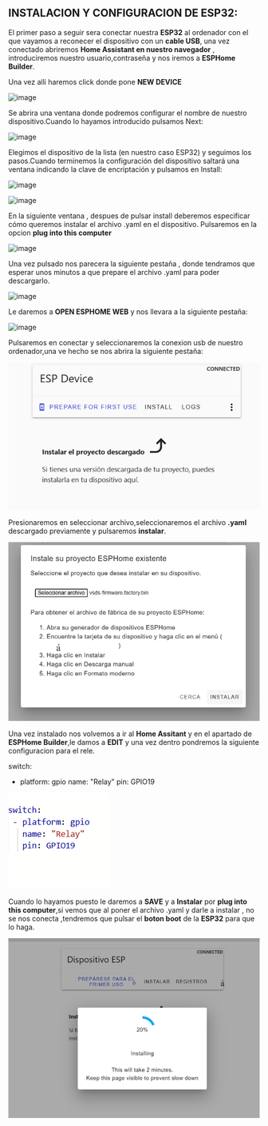 ## INSTALACION Y CONFIGURACION DE ESP32:
El primer paso a seguir sera conectar nuestra **ESP32** al ordenador con el que vayamos a reconecer el dispositivo con un **cable USB**,
una vez conectado abriremos **Home Assistant en nuestro navegador** , introduciremos nuestro usuario,contraseña y nos iremos a  **ESPHome Builder**.

Una vez alli haremos click donde pone **NEW DEVICE**

![image](https://github.com/user-attachments/assets/0d5ea087-94cb-4fb7-95af-bad9166d7033)

Se abrira una ventana donde podremos configurar el nombre de nuestro dispositivo.Cuando lo hayamos introducido pulsamos Next:

![image](https://github.com/user-attachments/assets/a9acd7a7-0cd7-43e1-a91a-f21c360e053a)

Elegimos el dispositivo de la lista (en nuestro caso ESP32) y seguimos los pasos.Cuando terminemos la configuración del dispositivo 
saltará una ventana indicando la clave de encriptación y  pulsamos en Install:

![image](https://github.com/user-attachments/assets/8bc774df-0a1d-44f0-ba91-d7ea7606b90e)

![image](https://github.com/user-attachments/assets/8b581ecd-6ce3-4c9a-9ea5-ff71a60c8d16)


En la siguiente ventana , despues de pulsar install deberemos especificar cómo queremos instalar el archivo .yaml en el dispositivo.
Pulsaremos en la opcion **plug into this computer**

![image](https://github.com/user-attachments/assets/c89e8c0e-0ad6-4068-b6e8-bde5ca5e9d51)

Una vez pulsado nos parecera la siguiente pestaña , donde tendramos que esperar unos minutos a que prepare el archivo .yaml para poder
descargarlo.

![image](https://github.com/user-attachments/assets/536bd7f5-cc15-4de2-b3ab-0f4b1645df2b)

Le daremos a **OPEN ESPHOME WEB** y nos llevara a la siguiente pestaña:

![image](https://github.com/user-attachments/assets/db555434-55f8-4acb-b208-77d2aa859b75)

Pulsaremos en conectar y seleccionaremos la conexion usb de nuestro ordenador,una ve hecho se nos abrira la siguiente pestaña:

![alt text](image-1.png)

Presionaremos en seleccionar archivo,seleccionaremos el archivo **.yaml** descargado previamente y pulsaremos **instalar**.

![alt text](image-2.png)

Una vez instalado nos volvemos a ir al **Home Assitant** y en el apartado de **ESPHome Builder**,le damos a **EDIT** y una vez dentro pondremos la siguiente configuracion para el rele.

switch:
 - platform: gpio
   name: "Relay"
   pin: GPIO19


![alt text](image-3.png)


Cuando lo hayamos puesto le daremos a **SAVE** y a **Instalar** por **plug into this computer**,si vemos que al poner el archivo .yaml y darle a instalar , no se nos conecta ,tendremos que pulsar el **boton boot** de la **ESP32** para que lo haga.

![alt text](image-4.png)
